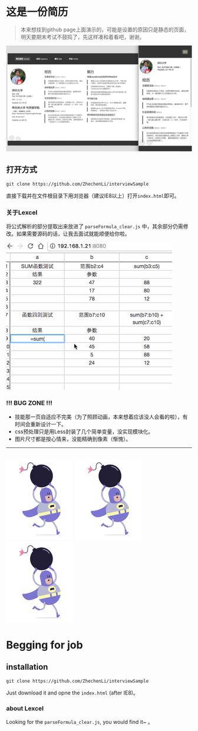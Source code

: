 

# 这是一份简历

>本来想挂到github page上面演示的，可能是设置的原因只是静态的页面， 明天要期末考试不鼓捣了，先这样凑和着看吧，谢谢。

![image](https://raw.githubusercontent.com/ZhechenLi/interviewSample/gh-pages/overview.png)

## 打开方式

```
git clone https://github.com/ZhechenLi/interviewSample
```
直接下载并在文件根目录下用浏览器（建议IE8以上）打开`index.html`即可。

### 关于Lexcel
将公式解析的部分提取出来放进了 `parseFormula_clear.js` 中，其余部分仍需修改。如果需要源码的话，让我去面试就能顺便给你啦。

![image](https://raw.githubusercontent.com/ZhechenLi/interviewSample/gh-pages/images/lexcel-gif.gif)

### !!! BUG ZONE !!!
- 技能那一页自适应不完美（为了照顾动画，本来想着应该没人会看的啦），有时间会重新设计一下。
- css预处理只是用Less封装了几个简单变量，没实现模块化。
- 图片尺寸都是按心情来，没能精确到像素（惭愧）。

---

![image](https://raw.githubusercontent.com/ZhechenLi/interviewSample/gh-pages/images/sprite.gif)
![image](https://raw.githubusercontent.com/ZhechenLi/interviewSample/gh-pages/images/sprite.gif)
![image](https://raw.githubusercontent.com/ZhechenLi/interviewSample/gh-pages/images/sprite.gif)
---


# Begging for job

## installation





```
git clone https://github.com/ZhechenLi/interviewSample
```
Just download it and opne the `index.html` (after IE8)。

### about Lexcel
 Looking for the  `parseFormula_clear.js`, you would find it~ 。

